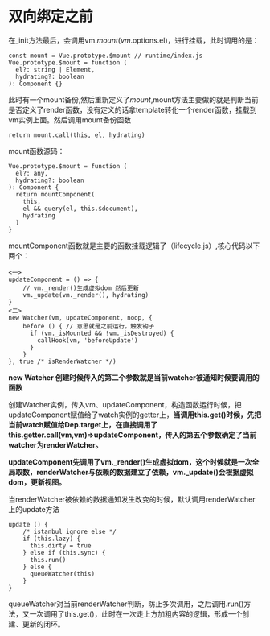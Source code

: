 # 双向绑定之前
在_init方法最后，会调用vm.$mount(vm.$options.el)，进行挂载，此时调用的是：

```
const mount = Vue.prototype.$mount // runtime/index.js
Vue.prototype.$mount = function (
  el?: string | Element,
  hydrating?: boolean
): Component {}
```
此时有一个mount备份,然后重新定义了$mount,$mount方法主要做的就是判断当前是否定义了render函数，没有定义的话拿template转化一个render函数，挂载到vm实例上面。然后调用mount备份函数

```
return mount.call(this, el, hydrating)
```
mount函数源码：

```
Vue.prototype.$mount = function (
  el?: any,
  hydrating?: boolean
): Component {
  return mountComponent(
    this,
    el && query(el, this.$document),
    hydrating
  )
}
```
mountComponent函数就是主要的函数挂载逻辑了（lifecycle.js）,核心代码以下两个：
```
<一>
updateComponent = () => {
    // vm._render()生成虚拟dom 然后更新
    vm._update(vm._render(), hydrating)
}
<二>
new Watcher(vm, updateComponent, noop, {
    before () { // 意思就是之前运行，触发钩子
      if (vm._isMounted && !vm._isDestroyed) {
        callHook(vm, 'beforeUpdate')
      }
    }
}, true /* isRenderWatcher */)
```
**new Watcher 创建时候传入的第二个参数就是当前watcher被通知时候要调用的函数**

创建Watcher实例，传入vm、updateComponent，构造函数运行时候，把updateComponent赋值给了watch实例的getter上，**当调用this.get()时候，先把当前watch赋值给Dep.target上，在直接调用了this.getter.call(vm,vm)=>updateComponent，传入的第五个参数确定了当前watcher为renderWatcher。**

**updateComponent先调用了vm._render()生成虚拟dom，这个时候就是一次全局取数，renderWatcher与依赖的数据建立了依赖，vm._update()会根据虚拟dom，更新视图。**

当renderWatcher被依赖的数据通知发生改变的时候，默认调用renderWatcher上的update方法

```
update () {
    /* istanbul ignore else */
    if (this.lazy) {
      this.dirty = true
    } else if (this.sync) {
      this.run()
    } else {
      queueWatcher(this)
    }
}
```
queueWatcher对当前renderWatcher判断，防止多次调用，之后调用.run()方法，又一次调用了this.get()，此时在一次走上方加粗内容的逻辑，形成一个创建、更新的闭环。
